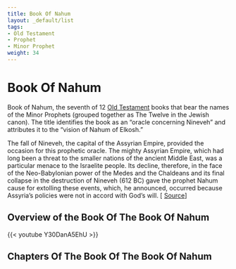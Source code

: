```yaml
---
title: Book Of Nahum
layout: _default/list
tags:
- Old Testament
- Prophet
- Minor Prophet
weight: 34
---
```

# Book Of Nahum
Book of Nahum, the seventh of 12 [Old Testament](/tags/old-testament/) books that bear the names of the Minor Prophets (grouped together as The Twelve in the Jewish canon). The title identifies the book as an “oracle concerning Nineveh” and attributes it to the “vision of Nahum of Elkosh.”

The fall of Nineveh, the capital of the Assyrian Empire, provided the occasion for this prophetic oracle. The mighty Assyrian Empire, which had long been a threat to the smaller nations of the ancient Middle East, was a particular menace to the Israelite people. Its decline, therefore, in the face of the Neo-Babylonian power of the Medes and the Chaldeans and its final collapse in the destruction of Nineveh (612 BC) gave the prophet Nahum cause for extolling these events, which, he announced, occurred because Assyria’s policies were not in accord with God’s will. [ [Source](https://www.britannica.com/topic/Book-of-Nahum)]

## Overview of the Book Of The Book Of Nahum

{{< youtube Y30DanA5EhU >}}

## Chapters Of The Book Of The Book Of Nahum